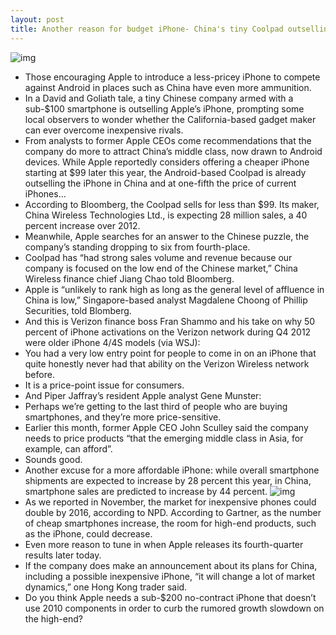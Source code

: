 ```yaml
---
layout: post
title: Another reason for budget iPhone- China's tiny Coolpad outselling Apple
---
```

![img](http://media.idownloadblog.com/wp-content/uploads/2012/11/Yulong-CoolPad-N900.jpg)
* Those encouraging Apple to introduce a less-pricey iPhone to compete against Android in places such as China have even more ammunition.
* In a David and Goliath tale, a tiny Chinese company armed with a sub-$100 smartphone is outselling Apple’s iPhone, prompting some local observers to wonder whether the California-based gadget maker can ever overcome inexpensive rivals.
* From analysts to former Apple CEOs come recommendations that the company do more to attract China’s middle class, now drawn to Android devices. While Apple reportedly considers offering a cheaper iPhone starting at $99 later this year, the Android-based Coolpad is already outselling the iPhone in China and at one-fifth the price of current iPhones…
* According to Bloomberg, the Coolpad sells for less than $99. Its maker, China Wireless Technologies Ltd., is expecting 28 million sales, a 40 percent increase over 2012.
* Meanwhile, Apple searches for an answer to the Chinese puzzle, the company’s standing dropping to six from fourth-place.
* Coolpad has “had strong sales volume and revenue because our company is focused on the low end of the Chinese market,” China Wireless finance chief Jiang Chao told Bloomberg.
* Apple is “unlikely to rank high as long as the general level of affluence in China is low,” Singapore-based analyst Magdalene Choong of Phillip Securities, told Blomberg.
* And this is Verizon finance boss Fran Shammo and his take on why 50 percent of iPhone activations on the Verizon network during Q4 2012 were older iPhone 4/4S models (via WSJ):
* You had a very low entry point for people to come in on an iPhone that quite honestly never had that ability on the Verizon Wireless network before.
* It is a price-point issue for consumers.
* And Piper Jaffray’s resident Apple analyst Gene Munster:
* Perhaps we’re getting to the last third of people who are buying smartphones, and they’re more price-sensitive.
* Earlier this month, former Apple CEO John Sculley said the company needs to price products “that the emerging middle class in Asia, for example, can afford”.
* Sounds good.
* Another excuse for a more affordable iPhone: while overall smartphone shipments are expected to increase by 28 percent this year, in China, smartphone sales are predicted to increase by 44 percent.
![img](http://media.idownloadblog.com/wp-content/uploads/2013/01/iPhone-5S-Martin-uit-Utrecht-001.jpg)
* As we reported in November, the market for inexpensive phones could double by 2016, according to NPD. According to Gartner, as the number of cheap smartphones increase, the room for high-end products, such as the iPhone, could decrease.
* Even more reason to tune in when Apple releases its fourth-quarter results later today.
* If the company does make an announcement about its plans for China, including a possible inexpensive iPhone, “it will change a lot of market dynamics,” one Hong Kong trader said.
* Do you think Apple needs a sub-$200 no-contract iPhone that doesn’t use 2010 components in order to curb the rumored growth slowdown on the high-end?

